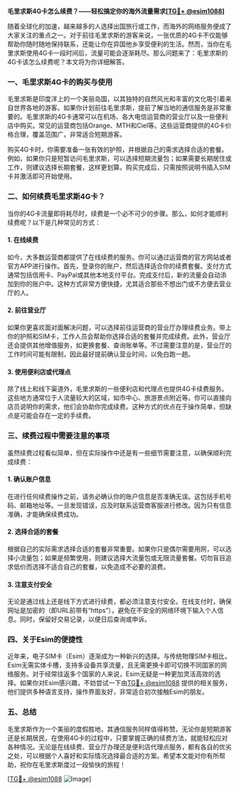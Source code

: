 **毛里求斯4G卡怎么续费？——轻松搞定你的海外流量需求[[TG💪+ @esim1088](https://t.me/s/esim1088)]**

随着全球化的加速，越来越多的人选择出国旅行或工作，而海外的网络服务便成了大家关注的重点之一。对于前往毛里求斯的游客来说，一张优质的4G卡不仅能够帮助你随时随地保持联系，还能让你在异国他乡享受便利的生活。然而，当你在毛里求斯使用4G卡一段时间后，流量可能会逐渐耗尽。那么问题来了：毛里求斯的4G卡该怎么续费呢？本文将为你详细解答。

### 一、毛里求斯4G卡的购买与使用

毛里求斯是印度洋上的一个美丽岛国，以其独特的自然风光和丰富的文化吸引着来自世界各地的游客。如果你计划前往毛里求斯，提前了解当地的通信服务是非常重要的。毛里求斯的4G卡通常可以在机场、各大电信运营商的营业厅以及一些便利店中购买。常见的运营商包括Orange、MTH和Ciel等。这些运营商提供的4G卡价格合理，覆盖范围广，非常适合短期游客。

购买4G卡时，你需要准备一张有效的护照，并根据自己的需求选择合适的套餐。例如，如果你只是短暂访问毛里求斯，可以选择短期流量包；如果需要长期居住或工作，则建议选择长期套餐，这样更划算。购买完成后，只需按照说明书插入SIM卡并激活即可开始使用。

### 二、如何续费毛里求斯4G卡？

当你的4G卡流量即将耗尽时，续费是一个必不可少的步骤。那么，如何才能顺利续费呢？以下是几种常见的方式：

#### 1. 在线续费

如今，大多数运营商都提供了在线续费的服务。你可以通过运营商的官方网站或者官方APP进行操作。首先，登录你的账户，然后选择适合你的续费套餐。支付方式通常包括信用卡、PayPal或其他本地支付平台。完成支付后，新的流量会自动添加到你的账户中。这种方式非常方便快捷，尤其适合那些不想出门或不方便去营业厅的人。

#### 2. 前往营业厅

如果你更喜欢面对面解决问题，可以选择前往运营商的营业厅办理续费业务。带上你的护照和SIM卡，工作人员会帮助你选择合适的套餐并完成续费。此外，营业厅还会提供其他增值服务，如更换套餐、查询账单等。不过需要注意的是，营业厅的工作时间可能有限制，因此最好提前确认营业时间，以免白跑一趟。

#### 3. 使用便利店或代理点

除了线上和线下渠道外，毛里求斯的一些便利店和代理点也提供4G卡续费服务。这些地方通常位于人流量较大的区域，如市中心、旅游景点附近等。你可以直接向店员说明你的需求，他们会协助你完成续费。这种方式的优点在于操作简单，但缺点是可能会存在一定的手续费。

### 三、续费过程中需要注意的事项

虽然续费过程看似简单，但在实际操作中还是有一些细节需要注意，以确保顺利完成续费：

#### 1. 确认账户信息

在进行任何续费操作之前，请务必确认你的账户信息是否准确无误。这包括手机号码、邮箱地址等。一旦发现错误，应及时联系运营商客服进行修改。因为只有信息准确，才能确保续费成功。

#### 2. 选择合适的套餐

根据自己的实际需求选择合适的套餐非常重要。如果你只是偶尔需要用网，可以选择小流量包；如果是频繁使用，则建议选择大流量包或无限流量套餐。切勿盲目追求低价而选择不适合自己的套餐，以免造成不必要的浪费。

#### 3. 注意支付安全

无论是通过线上还是线下方式进行续费，都必须注意支付安全。在线支付时，确保网址是加密的（即URL前带有“https”），避免在不安全的网络环境下输入个人信息。同时，保留好交易记录，以便日后查询或申诉。

### 四、关于Esim的便捷性

近年来，电子SIM卡（Esim）逐渐成为一种新兴的选择。与传统物理SIM卡相比，Esim无需实体卡槽，支持多设备共享流量，且无需更换卡即可切换不同国家的网络服务。对于经常往返多个国家的人来说，Esim无疑是一种更加灵活高效的选择。如果你对Esim感兴趣，不妨尝试一下由[TG💪+ @esim1088](https://t.me/s/esim1088) 提供的相关服务，他们提供多种语言支持，操作界面友好，非常适合初次接触Esim的朋友。

### 五、总结

毛里求斯作为一个美丽的度假胜地，其通信服务同样值得称赞。无论你是短期游客还是长期居民，在使用4G卡的过程中，只要掌握正确的续费方法，就能轻松应对各种情况。无论是在线续费、营业厅办理还是便利店代理点服务，都有各自的优劣之处，可以根据个人喜好和实际情况选择最合适的方案。希望本文能对你有所帮助，祝你在毛里求斯度过一段愉快的旅程！

[[TG💪+ @esim1088](https://t.me/s/esim1088) ![Image](https://i.postimg.cc/4NQfJmqS/Snipaste-2025-05-13-00-14-12.png)]